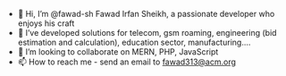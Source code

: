 - 👋 Hi, I’m @fawad-sh Fawad Irfan Sheikh, a passionate developer who enjoys his craft
- 👀 I’ve developed solutions for telecom, gsm roaming, engineering (bid estimation and calculation), education sector, manufacturing....
- 💞️ I’m looking to collaborate on MERN, PHP, JavaScript
- 📫 How to reach me - send an email to fawad313@acm.org

<!---
fawad-sh/fawad-sh is a ✨ special ✨ repository because its `README.md` (this file) appears on your GitHub profile.
You can click the Preview link to take a look at your changes.
--->

